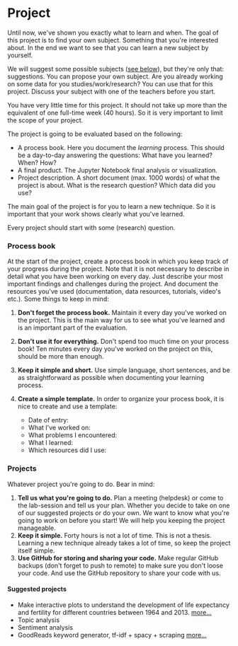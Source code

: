 # Project

Until now, we've shown you exactly what to learn and when. The goal of this project is to find your own subject. Something that you're interested about. In the end we want to see that you can learn a new subject by yourself.

We will suggest some possible subjects ([see below](#projects)), but they're only that: suggestions. You can propose your own subject. Are you already working on some data for you studies/work/research? You can use that for this project. Discuss your subject with one of the teachers before you start.

You have very little time for this project. It should not take up more than the equivalent of one full-time week (40 hours). So it is very important to limit the scope of your project.

The project is going to be evaluated based on the following:

* A process book. Here you document the *learning* process. This should be a day-to-day answering the questions: What have you learned? When? How?
* A final product. The Jupyter Notebook final analysis or visualization.
* Project description. A short document (max. 1000 words) of what the project is about. What is the research question? Which data did you use?

The main goal of the project is for you to learn a new technique. So it is important that your work shows clearly what you've learned.

Every project should start with some (research) question.

### Process book

At the start of the project, create a process book in which you keep track of your progress during the project. Note that it is not necessary to describe in detail what you have been working on every day. Just describe your most important findings and challenges during the project. And document the resources you've used (documentation, data resources, tutorials, video's etc.). Some things to keep in mind:

1. **Don't forget the process book.** Maintain it every day you've worked on the project. This is the main way for us to see what you've learned and is an important part of the evaluation.
2. **Don't use it for everything.** Don't spend too much time on your process book! Ten minutes every day you've worked on the project on this, should be more than enough.
3. **Keep it simple and short.** Use simple language, short sentences, and be as straightforward as possible when documenting your learning process.
4. **Create a simple template.** In order to organize your process book, it is nice to create and use a template:

    * Date of entry:
    * What I've worked on:
    * What problems I encountered:
    * What I learned:
    * Which resources did I use:


### Projects

Whatever project you're going to do. Bear in mind:

1. **Tell us what you're going to do.** Plan a meeting (helpdesk) or come to the lab-session and tell us your plan. Whether you decide to take on one of our suggested projects or do your own. We want to know what you're going to work on before you start! We will help you keeping the project manageable.
2. **Keep it simple.** Forty hours is not a lot of time. This is not a thesis. Learning a new technique already takes a lot of time, so keep the project itself simple.
3. **Use GitHub for storing and sharing your code.** Make regular GitHub backups (don't forget to push to remote) to make sure you don't loose your code. And use the GitHub repository to share your code with us.

#### Suggested projects

* Make interactive plots to understand the development of life expectancy and fertility for different countries between 1964 and 2013. [more...](/project/development)
* Topic analysis
* Sentiment analysis
* GoodReads keyword generator, tf-idf + spacy + scraping [more...](/project/goodreads)
